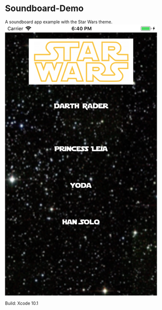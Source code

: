 # Soundboard-Demo
A soundboard app example with the Star Wars theme. 
![myimage-alt-tag](https://github.com/ShaliseA/Soundboard-Demo/blob/master/Simulator%20Screen%20Shot.png)

Build: Xcode 10.1
